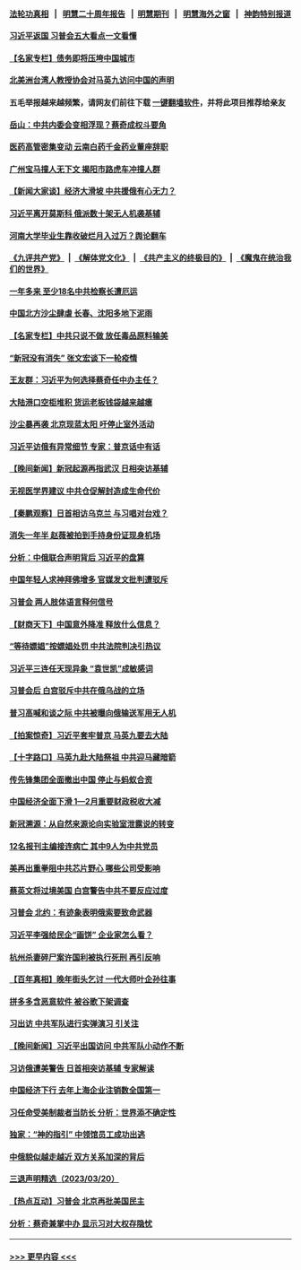 #### [法轮功真相](https://github.com/gfw-breaker/truth/blob/master/README.md?t=0) &nbsp;&nbsp;|&nbsp;&nbsp; [明慧二十周年报告](https://github.com/gfw-breaker/mh-reports/blob/master/README.md?t=0) &nbsp;&nbsp;|&nbsp;&nbsp;[明慧期刊](https://github.com/gfw-breaker/mh-qikan) &nbsp;&nbsp;|&nbsp;&nbsp; [明慧海外之窗](https://github.com/gfw-breaker/mh-news/blob/master/README.md?t=0) &nbsp;&nbsp;|&nbsp;&nbsp; [神韵特别报道](https://github.com/gfw-breaker/mh-news/blob/master/shenyun.md?t=0)
#### [习近平返国 习普会五大看点一文看懂](../pages/nsc413/n13956043.md?t=03230043) 
#### [【名家专栏】债务即将压垮中国城市](../pages/nsc413/n13953703.md?t=03230043) 
#### [北美洲台湾人教授协会对马英九访问中国的声明](../pages/nsc413/n13956010.md?t=03230043) 
#### 五毛举报越来越频繁，请网友们前往下载 [一键翻墙软件](https://github.com/gfw-breaker/ssr-accounts)，并将此项目推荐给亲友
#### [岳山：中共内委会变相浮现？蔡奇成权斗要角](../pages/nsc413/n13955898.md?t=03230043) 
#### [医药高管密集变动 云南白药千金药业董座辞职](../pages/nsc413/n13956070.md?t=03230043) 
#### [广州宝马撞人无下文 揭阳市路虎车冲撞人群](../pages/nsc413/n13956003.md?t=03230043) 
#### [【新闻大家谈】经济大滑坡 中共援俄有心无力？](../pages/nsc413/n13955771.md?t=03230043) 
#### [习近平离开莫斯科 俄派数十架无人机袭基辅](../pages/nsc413/n13955923.md?t=03230043) 
#### [河南大学毕业生靠收破烂月入过万？舆论翻车](../pages/nsc413/n13955876.md?t=03230043) 
#### [《九评共产党》](https://github.com/begood0513/9ping.md/blob/master/README.md) &nbsp;|&nbsp; [《解体党文化》](../../../../jtdwh.md/blob/master/README.md)  &nbsp;|&nbsp; [《共产主义的终极目的》](../../../../gczydzjmd.md/blob/master/README.md) &nbsp;|&nbsp; [《魔鬼在统治我们的世界》](../../../../mgztzwmdsj.md/blob/master/README.md) 
#### [一年多来 至少18名中共检察长遭厄运](../pages/nsc413/n13954602.md?t=03230043) 
#### [中国北方沙尘肆虐 长春、沈阳多地下泥雨](../pages/nsc413/n13955940.md?t=03230043) 
#### [【名家专栏】中共只说不做 放任毒品原料输美](../pages/nsc413/n13954477.md?t=03230043) 
#### [“新冠没有消失” 张文宏谈下一轮疫情](../pages/nsc413/n13955924.md?t=03230043) 
#### [王友群：习近平为何选择蔡奇任中办主任？](../pages/nsc413/n13955497.md?t=03230043) 
#### [大陆港口空柜堆积 货运老板钱袋越来越瘪](../pages/nsc413/n13955172.md?t=03230043) 
#### [沙尘暴再袭 北京现蓝太阳 吁停止室外活动](../pages/nsc413/n13955871.md?t=03230043) 
#### [习近平访俄有异常细节 专家：普京话中有话](../pages/nsc413/n13955727.md?t=03230043) 
#### [【晚间新闻】新冠起源再指武汉 日相突访基辅](../pages/nsc413/n13955692.md?t=03230043) 
#### [无视医学界建议 中共仓促解封造成生命代价](../pages/nsc413/n13955557.md?t=03230043) 
#### [【秦鹏观察】日首相访乌克兰 与习唱对台戏？](../pages/nsc413/n13955451.md?t=03230043) 
#### [消失一年半 赵薇被拍到手持身份证现身机场](../pages/nsc413/n13955475.md?t=03230043) 
#### [分析：中俄联合声明背后 习近平的盘算](../pages/nsc413/n13955372.md?t=03230043) 
#### [中国年轻人求神拜佛增多 官媒发文批判遭驳斥](../pages/nsc413/n13955447.md?t=03230043) 
#### [习普会 两人肢体语言释何信号](../pages/nsc413/n13955448.md?t=03230043) 
#### [【财商天下】中国意外降准 释放什么信息？](../pages/nsc413/n13955320.md?t=03230043) 
#### [“等待嫖娼”按嫖娼处罚 中共法院判决引热议](../pages/nsc413/n13955363.md?t=03230043) 
#### [习近平三连任天现异象 “袁世凯”成敏感词](../pages/nsc413/n13955003.md?t=03230043) 
#### [习普会后 白宫驳斥中共在俄乌战的立场](../pages/nsc413/n13955353.md?t=03230043) 
#### [普习高喊和谈之际 中共被曝向俄输送军用无人机](../pages/nsc413/n13955315.md?t=03230043) 
#### [【拍案惊奇】习近平套牢普京 马英九要去大陆](../pages/nsc413/n13955310.md?t=03230043) 
#### [【十字路口】马英九赴大陆祭祖 中共迎马藏暗箭](../pages/nsc413/n13955304.md?t=03230043) 
#### [传先锋集团全面撤出中国 停止与蚂蚁合资](../pages/nsc413/n13955259.md?t=03230043) 
#### [中国经济全面下滑 1—2月重要财政税收大减](../pages/nsc413/n13955181.md?t=03230043) 
#### [新冠溯源：从自然来源论向实验室泄露说的转变](../pages/nsc413/n13954755.md?t=03230043) 
#### [12名报刊主编接连病亡 其中9人为中共党员](../pages/nsc413/n13955316.md?t=03230043) 
#### [美再出重拳阻中共芯片野心 哪些公司受影响](../pages/nsc413/n13955288.md?t=03230043) 
#### [蔡英文将过境美国 白宫警告中共不要反应过度](../pages/nsc413/n13955292.md?t=03230043) 
#### [习普会 北约：有迹象表明俄索要致命武器](../pages/nsc413/n13955283.md?t=03230043) 
#### [习近平李强给民企“画饼” 企业家怎么看？](../pages/nsc413/n13954948.md?t=03230043) 
#### [杭州杀妻碎尸案许国利被执行死刑 再引反响](../pages/nsc413/n13955127.md?t=03230043) 
#### [【百年真相】晚年街头乞讨 一代大师叶企孙往事](../pages/nsc413/n13954628.md?t=03230043) 
#### [拼多多含恶意软件 被谷歌下架调查](../pages/nsc413/n13955053.md?t=03230043) 
#### [习出访 中共军队进行实弹演习 引关注](../pages/nsc413/n13955083.md?t=03230043) 
#### [【晚间新闻】习近平出国访问 中共军队小动作不断](../pages/nsc413/n13955059.md?t=03230043) 
#### [习访俄遭美警告 日首相突访基辅 专家解读](../pages/nsc413/n13954987.md?t=03230043) 
#### [中国经济下行 去年上海企业注销数全国第一](../pages/nsc413/n13954930.md?t=03230043) 
#### [习任命受美制裁者当防长 分析：世界添不确定性](../pages/nsc413/n13954964.md?t=03230043) 
#### [独家：“神的指引” 中领馆员工成功出逃](../pages/nsc413/n13953285.md?t=03230043) 
#### [中俄貌似越走越近 双方关系加深的背后](../pages/nsc413/n13954919.md?t=03230043) 
#### [三退声明精选（2023/03/20）](../pages/nsc413/n13954932.md?t=03230043) 
#### [【热点互动】习普会 北京再批美国民主](../pages/nsc413/n13954705.md?t=03230043) 
#### [分析：蔡奇兼掌中办 显示习对大权存隐忧](../pages/nsc413/n13954760.md?t=03230043) 

----
#### [ >>> 更早内容 <<< ](../indexes/nsc413-earlier.md)
